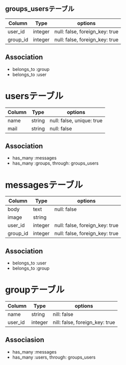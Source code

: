 ## groups_usersテーブル

|Column|Type|options|
|------|----|-------|
|user_id|integer|null: false, foreign_key: true|
|group_id|integer|null: false, foreign_key: true|

## Association
- belongs_to :group
- belongs_to :user

# usersテーブル

|Column|Type|options|
|------|----|-------|
|name|string|null: false, unique: true|
|mail|string|null: false|

## Association

- has_many :messages
- has_many :groups, through: groups_users

# messagesテーブル

|Column|Type|options|
|------|----|-------|
|body|text|null: false|
|image|string||
|user_id|integer|null: false, foreign_key: true|
|group_id|integer|null: false, foreign_key: true|

## Association

- belongs_to :user
- belongs_to :group

# groupテーブル

|Column|Type|options|
|------|----|-------|
|name|string|nill: false|
|user_id|integer|nill: false, foreign_key: true|

## Associasion

- has_many :messages
- has_many :users, through: groups_users